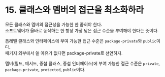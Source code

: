 # 15. 클래스와 멤버의 접근을 최소화하라

모든 클래스와 멤버의 접근성을 가능한 한 좁혀야 한다.  
소프트웨어가 올바로 동작하는 한 항상 가장 낮은 접근 수준을 부여해야 한다는 뜻이다.

톱레벨 클래스와 인터페이스에 부여 가능한 접근 수준은 `package-private`와 `public`이다.  
패키지 외부에서 쓸 이유가 없다면 package-private로 선언하자.

멤버(필드, 메서드, 중첩 클래스, 중첩 인터페이스)에 부여 가능한 접근 수준은 `private`, `package-private`, `protected`, `public`이다.
